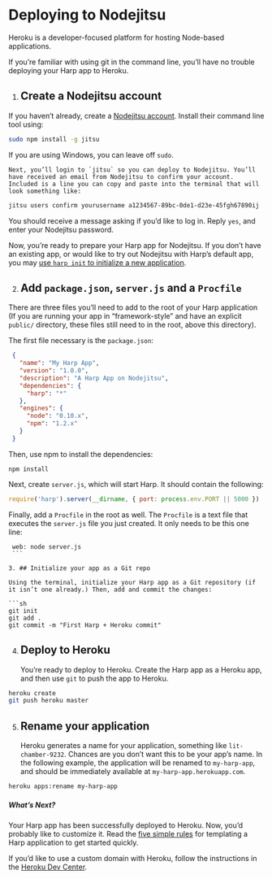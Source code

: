 # Deploying to Nodejitsu

Heroku is a developer-focused platform for hosting Node-based applications.

If you’re familiar with using git in the command line, you’ll have no trouble deploying your Harp app to Heroku.

1. ## Create a Nodejitsu account

  If you haven’t already, create a [Nodejitsu account](https://www.nodejitsu.com/signup/). Install their command line tool using:

  ```bash
  sudo npm install -g jitsu
  ```

  If you are using Windows, you can leave off `sudo`.

	Next, you’ll login to `jitsu` so you can deploy to Nodejitsu. You’ll have received an email from Nodejitsu to confirm your account. Included is a line you can copy and paste into the terminal that will look something like:

  ```bash
  jitsu users confirm yourusername a1234567-89bc-0de1-d23e-45fgh67890ij
  ```

  You should receive a message asking if you’d like to log in. Reply `yes`, and enter your Nodejitsu password.

  Now, you’re ready to prepare your Harp app for Nodejitsu. If you don’t have an existing app, or would like to try out Nodejitsu with Harp’s default app, you may [use `harp init` to initialize a new application](/docs/environment/init).

<!-- this is as far as I got, the rest is from the Herkou guide as a template -->

2. ## Add `package.json`, `server.js` and a `Procfile`

  There are three files you’ll need to add to the root of your Harp application (If you are running your app in “framework-style” and have an explicit `public/` directory, these files still need to in the root, above this directory).

  The first file necessary is the `package.json`:

  ```json
   {
     "name": "My Harp App",
     "version": "1.0.0",
     "description": "A Harp App on Nodejitsu",
     "dependencies": {
       "harp": "*"
     },
     "engines": {
       "node": "0.10.x",
       "npm": "1.2.x"
     }
   }
   ```

   Then, use npm to install the dependencies:

   ```
   npm install
   ```

   Next, create `server.js`, which will start Harp. It should contain the following:

   ```js
  require('harp').server(__dirname, { port: process.env.PORT || 5000 })
  ```

   Finally, add a `Procfile` in the root as well. The `Procfile` is a text file that executes the `server.js` file you just created. It only needs to be this one line:

   ```
    web: node server.js
    ```

3. ## Initialize your app as a Git repo

   Using the terminal, initialize your Harp app as a Git repository (if it isn’t one already.) Then, add and commit the changes:

  ```sh
  git init
  git add .
  git commit -m "First Harp + Heroku commit"
  ```

4. ## Deploy to Heroku

   You’re ready to deploy to Heroku. Create the Harp app as a Heroku app, and then use `git` to push the app to Heroku.

  ```sh
  heroku create
  git push heroku master
  ```

5. ## Rename your application

   Heroku generates a name for your application, something like `lit-chamber-9232`. Chances are you don’t want this to be your app’s name. In the following example, the application will be renamed to `my-harp-app`, and should be immediately available at `my-harp-app.herokuapp.com`.

  ```sh
  heroku apps:rename my-harp-app
  ```

##### What’s Next?

Your Harp app has been successfully deployed to Heroku. Now, you’d probably like to customize it. Read the [five simple rules](http://harpjs.com/docs/development/rules) for templating a Harp application to get started quickly.

If you’d like to use a custom domain with Heroku, follow the instructions in the [Heroku Dev Center](https://devcenter.heroku.com/articles/custom-domains).